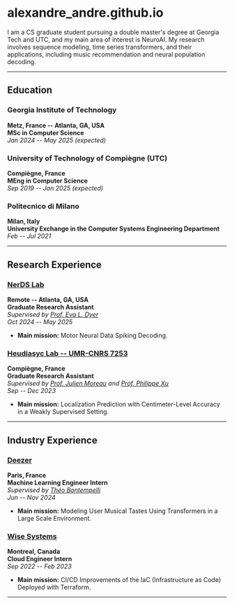 # alexandre_andre.github.io

I am a CS graduate student pursuing a double master's degree at Georgia Tech and UTC, and my main area of interest is NeuroAI. My research involves sequence modeling, time series transformers, and their applications, including music recommendation and neural population decoding.

---

## Education

### Georgia Institute of Technology  
**Metz, France -- Atlanta, GA, USA**  
**MSc in Computer Science**  
*Jan 2024 -- May 2025 (expected)*  

### University of Technology of Compiègne (UTC)  
**Compiègne, France**  
**MEng in Computer Science**  
*Sep 2019 -- Jan 2025 (expected)*  

### Politecnico di Milano  
**Milan, Italy**  
**University Exchange in the Computer Systems Engineering Department**  
*Feb -- Jul 2021*  

---

## Research Experience

### [NerDS Lab](https://dyerlab.gatech.edu/)  
**Remote -- Atlanta, GA, USA**  
**Graduate Research Assistant**  
*Supervised by [Prof. Eva L. Dyer](https://scholar.google.com/citations?user=Sb_jcHcAAAAJ&hl)*  
*Oct 2024 -- May 2025*  
- **Main mission:** Motor Neural Data Spiking Decoding.  

### [Heudiasyc Lab -- UMR-CNRS 7253](https://www.hds.utc.fr/en/)  
**Compiègne, France**  
**Graduate Research Assistant**  
*Supervised by [Prof. Julien Moreau](https://www.hds.utc.fr/~moreajul/dokuwiki/) and [Prof. Philippe Xu](https://perso.ensta-paris.fr/~philippe.xu/)*  
*Sep -- Dec 2023*  
- **Main mission:** Localization Prediction with Centimeter-Level Accuracy in a Weakly Supervised Setting.  

---

## Industry Experience

### [Deezer](https://www.deezer.com/)  
**Paris, France**  
**Machine Learning Engineer Intern**  
*Supervised by [Théo Bontempelli](https://scholar.google.com/citations?user=7wlFpDwAAAAJ&hl)*  
*Jun -- Nov 2024*  
- **Main mission:** Modeling User Musical Tastes Using Transformers in a Large Scale Environment.

### [Wise Systems](https://www.wisesystems.com/)  
**Montreal, Canada**  
**Cloud Engineer Intern**  
*Sep 2022 -- Feb 2023*  
- **Main mission:** CI/CD Improvements of the IaC (Infrastructure as Code) Deployed with Terraform.  

---
